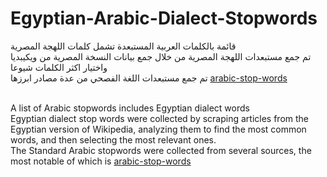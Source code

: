 # Egyptian-Arabic-Dialect-Stopwords
قائمة بالكلمات العربية المستبعدة تشمل كلمات اللهجة المصرية<br />
تم جمع مستبعدات اللهجة المصرية من خلال جمع بيانات النسخة المصرية من ويكيبديا واختيار اكثر الكلمات شيوعا<br />
تم جمع مستبعدات اللغة الفصحي من عدة مصادر ابرزها [
arabic-stop-words]( https://github.com/mohataher/arabic-stop-words)<br />
<br />

A list of Arabic stopwords includes Egyptian dialect words<br />
Egyptian dialect stop words were collected by scraping articles from the Egyptian version of Wikipedia, analyzing them to find the most common words, and then selecting the most relevant ones.<br />
The Standard Arabic stopwords were collected from several sources, the most notable of which is [
arabic-stop-words]( https://github.com/mohataher/arabic-stop-words)
